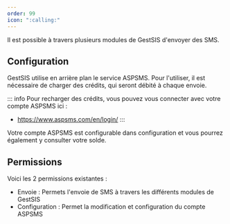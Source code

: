 ```yaml
---
order: 99
icon: ":calling:"
---
```


Il est possible à travers plusieurs modules de GestSIS d'envoyer des SMS.

## Configuration

GestSIS utilise en arrière plan le service ASPSMS. Pour l'utiliser, il est nécessaire de charger des crédits, qui seront débité à chaque envoie.

:::  info
Pour recharger des crédits, vous pouvez vous connecter avec votre compte ASPSMS ici :
- https://www.aspsms.com/en/login/
:::

Votre compte ASPSMS est configurable dans configuration et vous pourrez également y consulter votre solde.

## Permissions

Voici les 2 permissions existantes :

- Envoie : Permets l'envoie de SMS à travers les différents modules de GestSIS
- Configuration : Permet la modification et configuration du compte ASPSMS

